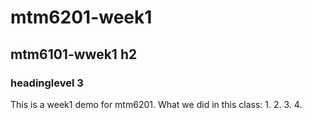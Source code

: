# mtm6201-week1
## mtm6101-wwek1 h2
### headinglevel 3
This is a week1 demo for mtm6201.
What we did in this class:
1. 
2. 
3. 
4. 
